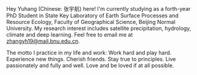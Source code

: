Hey Yuhang (Chinese: 张宇航) here! I'm currently studying as a forth-year PhD Student in State Key Laboratory of Earth Surface Processes and Resource Ecology, Faculty of Geographical Science, Beijing Normal University. My research interest includes satellite precipitation, hydrology, climate and deep learning. Feel free to email me at [zhangyh19@mail.bnu.edu.cn](mailto:zhangyh19@mail.bnu.edu.cn). 

The motto I practice in my life and work: Work hard and play hard. Experience new things. Cherish friends. Stay true to principles. Live passionately and fully and well. Love and be loved if at all possible.


